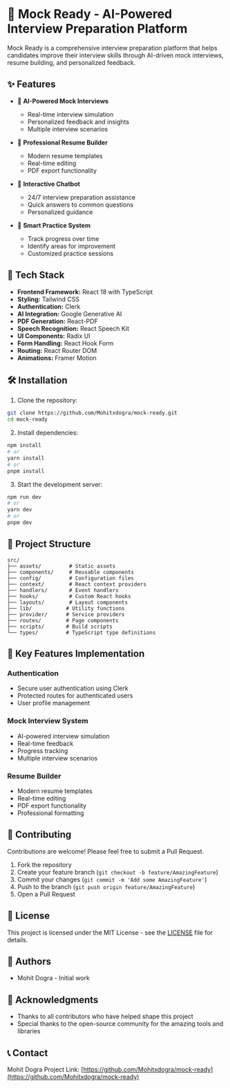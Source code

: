 # 🎯 Mock Ready - AI-Powered Interview Preparation Platform

Mock Ready is a comprehensive interview preparation platform that helps candidates improve their interview skills through AI-driven mock interviews, resume building, and personalized feedback.

## ✨ Features

- 🤖 **AI-Powered Mock Interviews**
  - Real-time interview simulation
  - Personalized feedback and insights
  - Multiple interview scenarios

- 📝 **Professional Resume Builder**
  - Modern resume templates
  - Real-time editing
  - PDF export functionality

- 💬 **Interactive Chatbot**
  - 24/7 interview preparation assistance
  - Quick answers to common questions
  - Personalized guidance

- 🎯 **Smart Practice System**
  - Track progress over time
  - Identify areas for improvement
  - Customized practice sessions

## 🚀 Tech Stack

- **Frontend Framework:** React 18 with TypeScript
- **Styling:** Tailwind CSS
- **Authentication:** Clerk
- **AI Integration:** Google Generative AI
- **PDF Generation:** React-PDF
- **Speech Recognition:** React Speech Kit
- **UI Components:** Radix UI
- **Form Handling:** React Hook Form
- **Routing:** React Router DOM
- **Animations:** Framer Motion

## 🛠️ Installation

1. Clone the repository:
```bash
git clone https://github.com/Mohitxdogra/mock-ready.git
cd mock-ready
```

2. Install dependencies:
```bash
npm install
# or
yarn install
# or
pnpm install
```

3. Start the development server:
```bash
npm run dev
# or
yarn dev
# or
pnpm dev
```

## 📁 Project Structure

```
src/
├── assets/         # Static assets
├── components/     # Reusable components
├── config/         # Configuration files
├── context/        # React context providers
├── handlers/       # Event handlers
├── hooks/          # Custom React hooks
├── layouts/        # Layout components
├── lib/           # Utility functions
├── provider/      # Service providers
├── routes/        # Page components
├── scripts/       # Build scripts
└── types/         # TypeScript type definitions
```

## 🔑 Key Features Implementation

### Authentication
- Secure user authentication using Clerk
- Protected routes for authenticated users
- User profile management

### Mock Interview System
- AI-powered interview simulation
- Real-time feedback
- Progress tracking
- Multiple interview scenarios

### Resume Builder
- Modern resume templates
- Real-time editing
- PDF export functionality
- Professional formatting

## 🤝 Contributing

Contributions are welcome! Please feel free to submit a Pull Request.

1. Fork the repository
2. Create your feature branch (`git checkout -b feature/AmazingFeature`)
3. Commit your changes (`git commit -m 'Add some AmazingFeature'`)
4. Push to the branch (`git push origin feature/AmazingFeature`)
5. Open a Pull Request

## 📝 License

This project is licensed under the MIT License - see the [LICENSE](LICENSE) file for details.

## 👥 Authors

- Mohit Dogra - Initial work

## 🙏 Acknowledgments

- Thanks to all contributors who have helped shape this project
- Special thanks to the open-source community for the amazing tools and libraries

## 📞 Contact

Mohit Dogra
Project Link: [https://github.com/Mohitxdogra/mock-ready](https://github.com/Mohitxdogra/mock-ready)
